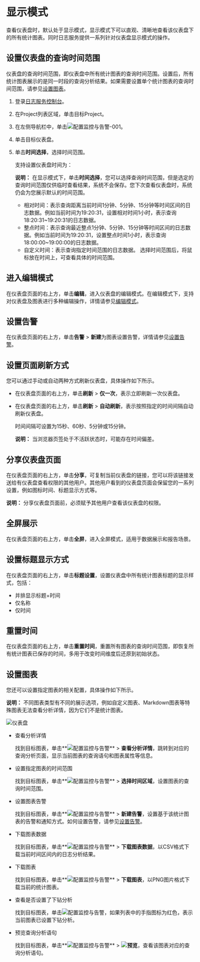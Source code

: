 # 显示模式

查看仪表盘时，默认处于显示模式，显示模式下可以直观、清晰地查看该仪表盘下的所有统计图表。同时日志服务提供一系列针对仪表盘显示模式的操作。

## 设置仪表盘的查询时间范围

仪表盘的查询时间范围，即仪表盘中所有统计图表的查询时间范围。设置后，所有统计图表展示的是同一时段的查询分析结果。如果需要设置单个统计图表的查询时间范围，请参见[设置图表](#section_wwk_b5k_kgb)。

1.  登录[日志服务控制台](https://sls.console.aliyun.com)。

2.  在Project列表区域，单击目标Project。

3.  在左侧导航栏中，单击![配置监控与告警-001](https://static-aliyun-doc.oss-accelerate.aliyuncs.com/assets/img/zh-CN/2453749951/p104975.png)。

4.  单击目标仪表盘。

5.  单击**时间选择**，选择时间范围。

    支持设置仪表盘时间为：

    **说明：** 在显示模式下，单击**时间选择**，您可以选择查询时间范围，但是选定的查询时间范围仅供临时查看结果，系统不会保存。您下次查看仪表盘时，系统仍会为您展示默认的时间范围。

    -   相对时间：表示查询距离当前时间1分钟、5分钟、15分钟等时间区间的日志数据。例如当前时间为19:20:31，设置相对时间1小时，表示查询18:20:31~19:20:31的日志数据。
    -   整点时间：表示查询最近整点1分钟、5分钟、15分钟等时间区间的日志数据。例如当前时间为19:20:31，设置整点时间1小时，表示查询18:00:00~19:00:00的日志数据。
    -   自定义时间：表示查询指定时间范围的日志数据。
    选择时间范围后，将鼠标放在时间上，可查看具体的时间范围。


## 进入编辑模式

在仪表盘页面的右上方，单击**编辑**，进入仪表盘的编辑模式。在编辑模式下，支持对仪表盘及图表进行多种编辑操作，详情请参见[编辑模式](/intl.zh-CN/可视化与告警/仪表盘/编辑模式.md)。

## 设置告警

在仪表盘页面的右上方，单击**告警** \> **新建**为图表设置告警，详情请参见[设置告警](/intl.zh-CN/可视化与告警/告警/设置告警.md)。

## 设置页面刷新方式

您可以通过手动或自动两种方式刷新仪表盘，具体操作如下所示。

-   在仪表盘页面的右上方，单击**刷新** \> **仅一次**，表示立即刷新一次仪表盘。
-   在仪表盘页面的右上方，单击**刷新** \> **自动刷新**，表示按照指定的时间间隔自动刷新仪表盘。

    时间间隔可设置为15秒、60秒、5分钟或15分钟。

    **说明：** 当浏览器页签处于不活跃状态时，可能存在时间偏差。


## 分享仪表盘页面

在仪表盘页面的右上方，单击**分享**，可复制当前仪表盘的链接，您可以将该链接发送给有仪表盘查看权限的其他用户。其他用户看到的仪表盘页面会保留您的一系列设置，例如图标时间、标题显示方式等。

**说明：** 分享仪表盘页面前，必须赋予其他用户查看该仪表盘的权限。

## 全屏展示

在仪表盘页面的右上方，单击**全屏**，进入全屏模式，适用于数据展示和报告场景。

## 设置标题显示方式

在仪表盘页面的右上方，单击**标题设置**，设置仪表盘中所有统计图表标题的显示样式，包括：

-   并排显示标题+时间
-   仅名称
-   仅时间

## 重置时间

在仪表盘页面的右上方，单击**重置时间**，重置所有图表的查询时间范围，即恢复所有统计图表已保存的时间，多用于改变时间维度后还原到初始状态。

## 设置图表

您还可以设置指定图表的相关配置，具体操作如下所示。

**说明：** 不同图表类型有不同的展示选项，例如自定义图表、Markdown图表等特殊图表无法查看分析详情，因为它们不是统计图表。

![仪表盘](https://static-aliyun-doc.oss-accelerate.aliyuncs.com/assets/img/zh-CN/7702280261/p36996.png)

-   查看分析详情

    找到目标图表，单击**![配置监控与告警](https://static-aliyun-doc.oss-accelerate.aliyuncs.com/assets/img/zh-CN/2453749951/p104976.png)** \> **查看分析详情**，跳转到对应的查询分析页面，显示当前图表的查询语句和图表属性等信息。

-   设置指定图表的时间范围

    找到目标图表，单击**![配置监控与告警](https://static-aliyun-doc.oss-accelerate.aliyuncs.com/assets/img/zh-CN/2453749951/p104976.png)** \> **选择时间区域**，设置图表的查询时间范围。

-   设置图表告警

    找到目标图表，单击**![配置监控与告警](https://static-aliyun-doc.oss-accelerate.aliyuncs.com/assets/img/zh-CN/2453749951/p104976.png)** \> **新建告警**，设置基于该统计图表的告警和通知方式。如何设置告警，请参见[设置告警](/intl.zh-CN/可视化与告警/告警/设置告警.md)。

-   下载图表数据

    找到目标图表，单击**![配置监控与告警](https://static-aliyun-doc.oss-accelerate.aliyuncs.com/assets/img/zh-CN/2453749951/p104976.png)** \> **下载图表数据**，以CSV格式下载当前时间区间内的日志分析结果。

-   下载图表

    找到目标图表，单击**![配置监控与告警](https://static-aliyun-doc.oss-accelerate.aliyuncs.com/assets/img/zh-CN/2453749951/p104976.png)** \> **下载图表**，以PNG图片格式下载当前的统计图表。

-   查看是否设置了下钻分析

    找到目标图表，单击![配置监控与告警](https://static-aliyun-doc.oss-accelerate.aliyuncs.com/assets/img/zh-CN/2453749951/p104976.png)，如果列表中的手指图标为红色，表示当前图表已设置下钻分析。

-   预览查询分析语句

    找到目标图表，单击**![配置监控与告警](https://static-aliyun-doc.oss-accelerate.aliyuncs.com/assets/img/zh-CN/2453749951/p104976.png)** \> **![预览](https://static-aliyun-doc.oss-accelerate.aliyuncs.com/assets/img/zh-CN/9092866951/p111641.png)**，查看该图表对应的查询分析语句。


